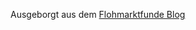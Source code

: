 ---
---

Ausgeborgt aus dem  [Flohmarktfunde Blog](https://flohmarktfunde.projektemacher.org/post/spardose/)
